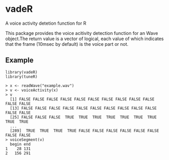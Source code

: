 # vadeR
A voice activity detetion function for R

This package provides the voice acitivity detection function for an Wave object.The return value is a vector of logical, each value of which indicates that the frame (10msec by default) is the voice part or not.

## Example
```R:
library(vadeR)
library(tuneR)

> x <- readWave("example.wav")
> v <- voiceActivity(x)
> v
  [1] FALSE FALSE FALSE FALSE FALSE FALSE FALSE FALSE FALSE FALSE FALSE FALSE
  [13] FALSE FALSE FALSE FALSE FALSE FALSE FALSE FALSE FALSE FALSE FALSE FALSE
  [25] FALSE FALSE FALSE  TRUE  TRUE  TRUE  TRUE  TRUE  TRUE  TRUE  TRUE  TRUE
  ...
  [289]  TRUE  TRUE  TRUE  TRUE FALSE FALSE FALSE FALSE FALSE FALSE FALSE FALSE
> voiceSegment(v)
  begin end
1    28 131
2   156 291
```



